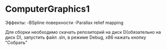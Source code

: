 # ComputerGraphics1

Эффекты: -BSpline поверхности -Parallax relief mapping

Для сборки необходимо скачать репозиторий на диск D(обязательно на диск D), запустить файл .sln, в режиме Debug, x86 нажать кнопку "Собрать"
